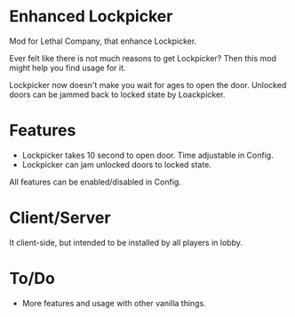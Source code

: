 # Enhanced Lockpicker
Mod for Lethal Company, that enhance Lockpicker.

Ever felt like there is not much reasons to get Lockpicker? Then this mod might help you find usage for it.

Lockpicker now doesn't make you wait for ages to open the door. Unlocked doors can be jammed back to locked state by Loackpicker.
# Features
* Lockpicker takes 10 second to open door. Time adjustable in Config.
* Lockpicker can jam unlocked doors to locked state.

All features can be enabled/disabled in Config.
# Client/Server
It client-side, but intended to be installed by all players in lobby.
# To/Do
* More features and usage with other vanilla things.